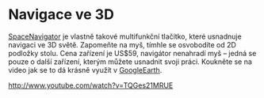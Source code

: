 <!--
title : Navigace ve 3D
author : Roman Ožana <ozana@omdesign.cz>
date : 29.11.2006 11:14:20
tags : GIS, hardware, video
-->

# Navigace ve 3D

[SpaceNavigator][1] je vlastně takové multifunkční tlačítko, které usnadnuje navigaci ve 3D světě. Zapomeňte na myš, tímhle se osvobodíte od 2D podložky stolu. Cena zařízení je US$59, navigátor nenahradí myš &#8211; jedná se pouze o další zařízení, kterým můžete usnadnit svoji práci. Koukněte se na video jak se to dá krásně využít v [GoogleEarth][2].

http://www.youtube.com/watch?v=TQGes21MRUE

 [1]: http://www.3dconnexion.com/products/3a1d.php "SpaceNavigator - 3D navigárot"
 [2]: http://www.google.com/earth